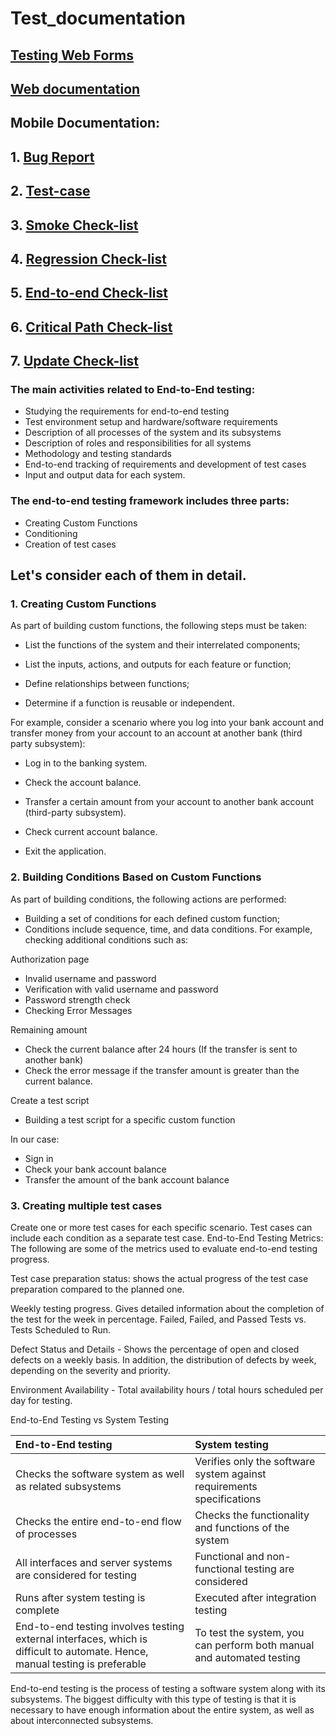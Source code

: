 # Test_documentation
## [Testing Web Forms](https://github.com/MariaDash/Testing-web-forms/tree/main)
## [Web documentation]()
## Mobile Documentation:
## 1. <a href="https://docs.google.com/spreadsheets/d/1KdNTA0hFw6A5MpJC4s6eHADl7M2IUhNn/edit?usp=sharing&ouid=103971371528254064968&rtpof=true&sd=true">Bug Report</a>
## 2. <a href="https://docs.google.com/spreadsheets/d/1WjB6RFr5Pk_GUD2tnbYydGwPaWzpmXaM/edit?usp=drive_link&ouid=103971371528254064968&rtpof=true&sd=true">Test-case</a>
## 3. <a href="https://docs.google.com/spreadsheets/d/1BVT8OtNYTwFA50-1MKVJTuhFsKiYJ_x5/edit?usp=drive_link&ouid=103971371528254064968&rtpof=true&sd=true">Smoke Check-list</a>
## 4. <a href="https://docs.google.com/spreadsheets/d/1YJkm-fq_NL46XQMU88O-kISBW6wQzw3hyYvd6NdSazs/edit?usp=sharing">Regression Check-list</a>
## 5. <a href="https://docs.google.com/spreadsheets/d/19ZKYW2-6BPo7Xjjx36I8UmrdIdyoLoAnSYCsbhybjdM/edit?usp=sharing">End-to-end Check-list</a>
## 6. <a href="https://docs.google.com/spreadsheets/d/1A1_sfrPJLDW837DM_dZoGsilZgupPuKsjh8K_b2lRq0/edit?usp=sharing">Critical Path Check-list</a>
## 7. <a href="https://docs.google.com/spreadsheets/d/1w5R3sC1zuYE_EIC17DfbwusxE8WHl01xMHJl7ibGlns/edit?usp=sharing">Update Check-list</a>
### The main activities related to End-to-End testing:
+ Studying the requirements for end-to-end testing
+ Test environment setup and hardware/software requirements
+ Description of all processes of the system and its subsystems
+ Description of roles and responsibilities for all systems
+ Methodology and testing standards
+ End-to-end tracking of requirements and development of test cases
+ Input and output data for each system.
### The end-to-end testing framework includes three parts:
+ Creating Custom Functions
+ Conditioning
+ Creation of test cases

## Let's consider each of them in detail.
### 1. Creating Custom Functions
As part of building custom functions, the following steps must be taken:

+ List the functions of the system and their interrelated components;

+ List the inputs, actions, and outputs for each feature or function;

+ Define relationships between functions;

+ Determine if a function is reusable or independent.

For example, consider a scenario where you log into your bank account and transfer money from your account to an account at another bank (third party subsystem):

+ Log in to the banking system.

+ Check the account balance.

+ Transfer a certain amount from your account to another bank account (third-party subsystem).

+ Check current account balance.

+ Exit the application.

### 2. Building Conditions Based on Custom Functions
As part of building conditions, the following actions are performed:
+ Building a set of conditions for each defined custom function;
+ Conditions include sequence, time, and data conditions.
For example, checking additional conditions such as:

Authorization page

+ Invalid username and password
+ Verification with valid username and password
+ Password strength check
+ Checking Error Messages

Remaining amount

+ Check the current balance after 24 hours (If the transfer is sent to another bank)
+ Check the error message if the transfer amount is greater than the current balance.

Create a test script
+ Building a test script for a specific custom function

In our case:

+ Sign in
+ Check your bank account balance
+ Transfer the amount of the bank account balance

### 3. Creating multiple test cases

Create one or more test cases for each specific scenario. Test cases can include each condition as a separate test case.
End-to-End Testing Metrics:
The following are some of the metrics used to evaluate end-to-end testing progress.

Test case preparation status: shows the actual progress of the test case preparation compared to the planned one.

Weekly testing progress. Gives detailed information about the completion of the test for the week in percentage. Failed, Failed, and Passed Tests vs. Tests Scheduled to Run.

Defect Status and Details - Shows the percentage of open and closed defects on a weekly basis. In addition, the distribution of defects by week, depending on the severity and priority.

Environment Availability - Total availability hours / total hours scheduled per day for testing.

End-to-End Testing vs System Testing

|End-to-End testing|System testing|
|:--|:--|
|Checks the software system as well as related subsystems|Verifies only the software system against requirements specifications|
|Checks the entire end-to-end flow of processes|Checks the functionality and functions of the system|
|All interfaces and server systems are considered for testing|Functional and non-functional testing are considered|
|Runs after system testing is complete|Executed after integration testing|
|End-to-end testing involves testing external interfaces, which is difficult to automate. Hence, manual testing is preferable|To test the system, you can perform both manual and automated testing|

End-to-end testing is the process of testing a software system along with its subsystems. The biggest difficulty with this type of testing is that it is necessary to have enough information about the entire system, as well as about interconnected subsystems.

